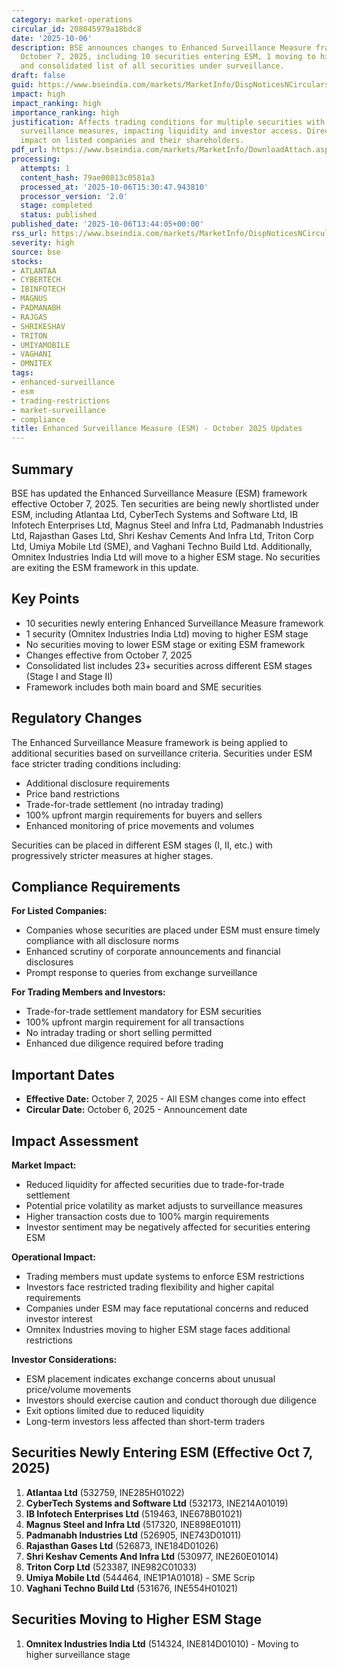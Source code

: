 ```yaml
---
category: market-operations
circular_id: 208045979a18bdc8
date: '2025-10-06'
description: BSE announces changes to Enhanced Surveillance Measure framework effective
  October 7, 2025, including 10 securities entering ESM, 1 moving to higher stage,
  and consolidated list of all securities under surveillance.
draft: false
guid: https://www.bseindia.com/markets/MarketInfo/DispNoticesNCirculars.aspx?Noticeid={DFAD56CF-16FE-4DF1-B639-44576607375E}&noticeno=20251006-48&dt=10/06/2025&icount=48&totcount=64&flag=0
impact: high
impact_ranking: high
importance_ranking: high
justification: Affects trading conditions for multiple securities with heightened
  surveillance measures, impacting liquidity and investor access. Direct operational
  impact on listed companies and their shareholders.
pdf_url: https://www.bseindia.com/markets/MarketInfo/DownloadAttach.aspx?id=20251006-48&attachedId=42453bc9-4524-436d-9c4a-806a27cd53f7
processing:
  attempts: 1
  content_hash: 79ae00813c0581a3
  processed_at: '2025-10-06T15:30:47.943810'
  processor_version: '2.0'
  stage: completed
  status: published
published_date: '2025-10-06T13:44:05+00:00'
rss_url: https://www.bseindia.com/markets/MarketInfo/DispNoticesNCirculars.aspx?Noticeid={DFAD56CF-16FE-4DF1-B639-44576607375E}&noticeno=20251006-48&dt=10/06/2025&icount=48&totcount=64&flag=0
severity: high
source: bse
stocks:
- ATLANTAA
- CYBERTECH
- IBINFOTECH
- MAGNUS
- PADMANABH
- RAJGAS
- SHRIKESHAV
- TRITON
- UMIYAMOBILE
- VAGHANI
- OMNITEX
tags:
- enhanced-surveillance
- esm
- trading-restrictions
- market-surveillance
- compliance
title: Enhanced Surveillance Measure (ESM) - October 2025 Updates
---
```


## Summary

BSE has updated the Enhanced Surveillance Measure (ESM) framework effective October 7, 2025. Ten securities are being newly shortlisted under ESM, including Atlantaa Ltd, CyberTech Systems and Software Ltd, IB Infotech Enterprises Ltd, Magnus Steel and Infra Ltd, Padmanabh Industries Ltd, Rajasthan Gases Ltd, Shri Keshav Cements And Infra Ltd, Triton Corp Ltd, Umiya Mobile Ltd (SME), and Vaghani Techno Build Ltd. Additionally, Omnitex Industries India Ltd will move to a higher ESM stage. No securities are exiting the ESM framework in this update.

## Key Points

- 10 securities newly entering Enhanced Surveillance Measure framework
- 1 security (Omnitex Industries India Ltd) moving to higher ESM stage
- No securities moving to lower ESM stage or exiting ESM framework
- Changes effective from October 7, 2025
- Consolidated list includes 23+ securities across different ESM stages (Stage I and Stage II)
- Framework includes both main board and SME securities

## Regulatory Changes

The Enhanced Surveillance Measure framework is being applied to additional securities based on surveillance criteria. Securities under ESM face stricter trading conditions including:

- Additional disclosure requirements
- Price band restrictions
- Trade-for-trade settlement (no intraday trading)
- 100% upfront margin requirements for buyers and sellers
- Enhanced monitoring of price movements and volumes

Securities can be placed in different ESM stages (I, II, etc.) with progressively stricter measures at higher stages.

## Compliance Requirements

**For Listed Companies:**
- Companies whose securities are placed under ESM must ensure timely compliance with all disclosure norms
- Enhanced scrutiny of corporate announcements and financial disclosures
- Prompt response to queries from exchange surveillance

**For Trading Members and Investors:**
- Trade-for-trade settlement mandatory for ESM securities
- 100% upfront margin requirement for all transactions
- No intraday trading or short selling permitted
- Enhanced due diligence required before trading

## Important Dates

- **Effective Date:** October 7, 2025 - All ESM changes come into effect
- **Circular Date:** October 6, 2025 - Announcement date

## Impact Assessment

**Market Impact:**
- Reduced liquidity for affected securities due to trade-for-trade settlement
- Potential price volatility as market adjusts to surveillance measures
- Higher transaction costs due to 100% margin requirements
- Investor sentiment may be negatively affected for securities entering ESM

**Operational Impact:**
- Trading members must update systems to enforce ESM restrictions
- Investors face restricted trading flexibility and higher capital requirements
- Companies under ESM may face reputational concerns and reduced investor interest
- Omnitex Industries moving to higher ESM stage faces additional restrictions

**Investor Considerations:**
- ESM placement indicates exchange concerns about unusual price/volume movements
- Investors should exercise caution and conduct thorough due diligence
- Exit options limited due to reduced liquidity
- Long-term investors less affected than short-term traders

## Securities Newly Entering ESM (Effective Oct 7, 2025)

1. **Atlantaa Ltd** (532759, INE285H01022)
2. **CyberTech Systems and Software Ltd** (532173, INE214A01019)
3. **IB Infotech Enterprises Ltd** (519463, INE678B01021)
4. **Magnus Steel and Infra Ltd** (517320, INE898E01011)
5. **Padmanabh Industries Ltd** (526905, INE743D01011)
6. **Rajasthan Gases Ltd** (526873, INE184D01026)
7. **Shri Keshav Cements And Infra Ltd** (530977, INE260E01014)
8. **Triton Corp Ltd** (523387, INE982C01033)
9. **Umiya Mobile Ltd** (544464, INE1P1A01018) - SME Scrip
10. **Vaghani Techno Build Ltd** (531676, INE554H01021)

## Securities Moving to Higher ESM Stage

1. **Omnitex Industries India Ltd** (514324, INE814D01010) - Moving to higher surveillance stage